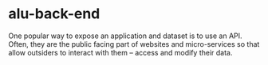 # alu-back-end
One popular way to expose an application and dataset is to use an API. Often, they are the public facing part of websites and micro-services so that allow outsiders to interact with them – access and modify their data. 
